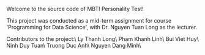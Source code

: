 Welcome to the source code of MBTI Personality Test!

This project was conducted as a mid-term assignment for course 'Programming for Data Science', with Dr. Nguyen Tuan Long as the lecturer.

Contributors to the project:\\
Ly Thanh Long\\
Pham Khanh Linh\\
Bui Viet Huy\\
Ninh Duy Tuan\\
Truong Duc Anh\\
Nguyen Dang Minh\\




